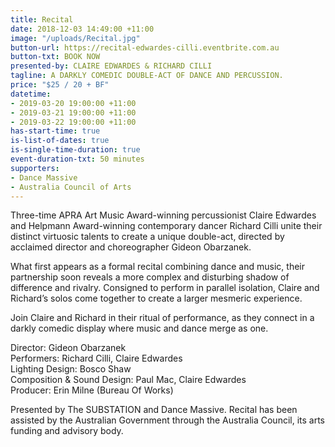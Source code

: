 ```yaml
---
title: Recital
date: 2018-12-03 14:49:00 +11:00
image: "/uploads/Recital.jpg"
button-url: https://recital-edwardes-cilli.eventbrite.com.au
button-txt: BOOK NOW
presented-by: CLAIRE EDWARDES & RICHARD CILLI
tagline: A DARKLY COMEDIC DOUBLE-ACT OF DANCE AND PERCUSSION.
price: "$25 / 20 + BF"
datetime:
- 2019-03-20 19:00:00 +11:00
- 2019-03-21 19:00:00 +11:00
- 2019-03-22 19:00:00 +11:00
has-start-time: true
is-list-of-dates: true
is-single-time-duration: true
event-duration-txt: 50 minutes
supporters:
- Dance Massive
- Australia Council of Arts
---
```


Three-time APRA Art Music Award-winning percussionist Claire Edwardes and Helpmann Award-winning contemporary dancer Richard Cilli unite their distinct virtuosic talents to create a unique double-act, directed by acclaimed director and choreographer Gideon Obarzanek.

What first appears as a formal recital combining dance and music, their partnership soon reveals a more complex and disturbing shadow of difference and rivalry. Consigned to perform in parallel isolation, Claire and Richard’s solos come together to create a larger mesmeric experience.

Join Claire and Richard in their ritual of performance, as they connect in a darkly comedic display where music and dance merge as one.

Director: Gideon Obarzanek <br>
Performers: Richard Cilli, Claire Edwardes <br>
Lighting Design: Bosco Shaw <br>
Composition & Sound Design: Paul Mac, Claire Edwardes <br>
Producer: Erin Milne (Bureau Of Works) <br>


Presented by The SUBSTATION and Dance Massive. 
Recital has been assisted by the Australian Government through the Australia Council, its arts funding and advisory body.